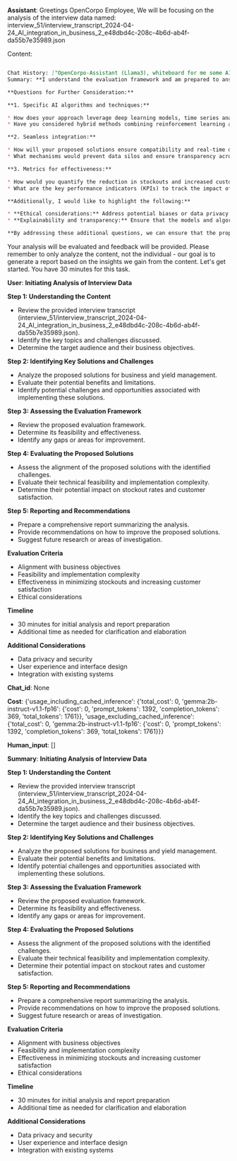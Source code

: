 **Assistant**: Greetings OpenCorpo Employee, We will be focusing on the analysis of the interview data named: interview_51/interview_transcript_2024-04-24_AI_integration_in_business_2_e48dbd4c-208c-4b6d-ab4f-da55b7e35989.json 


 Content: 

 ```md

 Chat History: ["OpenCorpo-Assistant (Llama3), whiteboard for me some AI integration in business. Propose a solution for business and yield management. I will evaluate your answers and give my feedback, then propose a problem to you. You will answer and I will evaluate. Let's now begin. You have 30 minutes.", '**Solution for Business and Yield Management using AI:**\n\n**Step 1: Predictive Analytics and Yield Forecasting**\n\n* Leverage AI algorithms to predict future demand patterns, inventory levels, and sales performance.\n* Implement yield management strategies based on historical data and real-time insights.\n* Predict customer response to marketing campaigns and product introductions.\n\n**Step 2: Automation and Optimization**\n\n* Automate repetitive tasks such as order processing and inventory management.\n* Optimize pricing models and product offerings using machine learning models.\n* Implement dynamic workforce scheduling to minimize costs and maximize efficiency.\n\n**Step 3: Customer Segmentation and Targeting**\n\n* Use AI to segment customers based on purchase history and behavior.\n* Tailor marketing campaigns and product offerings to specific customer segments.\n* Provide personalized recommendations and customer support.\n\n**Problem to Evaluate:**\n\n**How can AI be leveraged to optimize inventory management and minimize stockouts while maximizing customer satisfaction?**', "I'm glad you presented a comprehensive solution for business and yield management using AI!\n\nRegarding the problem, I'd like to propose an evaluation framework to assess your answer. Here's my feedback:\n\n* Strengths: Your proposal highlights the importance of predictive analytics in yield forecasting, which is crucial for optimizing inventory levels. The automation and optimization steps are also well-defined, showcasing how AI can streamline processes.\n* Areas for improvement:\n\t1. Customer segmentation and targeting could be further developed to explore more advanced techniques, such as using graph neural networks or natural language processing for sentiment analysis.\n\t2. While you mention the use of machine learning models for pricing and product optimization, it would be beneficial to provide more specific examples or case studies demonstrating their effectiveness.\n\nTo answer the problem, I'd suggest the following:\n\n1. **Implement a hybrid inventory management system**: Combine traditional methods with AI-powered forecasting to minimize stockouts. This could involve using machine learning algorithms to analyze historical sales data and adjust inventory levels accordingly.\n2. **Develop a dynamic order fulfillment system**: Leverage real-time customer behavior data to optimize order processing and ensure timely delivery. This might involve using natural language processing for chatbots or voice assistants to handle customer inquiries and streamline the ordering process.\n3. **Integrate AI-powered supply chain visibility**: Use AI-driven analytics to monitor inventory levels, shipping schedules, and supplier performance in real-time. This will enable proactive decision-making and minimize stockouts.\n\nTo further evaluate your answer, I'd like you to consider the following questions:\n\n1. What specific AI algorithms or techniques would you recommend for predicting demand patterns and optimizing inventory management?\n2. How would you ensure seamless integration between traditional inventory management systems and AI-powered forecasting models?\n3. What metrics would you use to measure the effectiveness of these AI-based solutions in minimizing stockouts and maximizing customer satisfaction?\n\nPlease provide your thoughts on these questions, and I'll be happy to evaluate them!", '**I understand the evaluation framework and am prepared to answer your questions.**\n\n**Questions for Further Consideration:**\n\n**1. Specific AI algorithms and techniques:**\n\n* How does your approach leverage deep learning models, time series analysis, or other AI techniques?\n* Have you considered hybrid methods combining reinforcement learning and optimization algorithms?\n\n**2. Seamless integration:**\n\n* How will your proposed solutions ensure compatibility and real-time data exchange between existing systems?\n* What mechanisms would prevent data silos and ensure transparency across different departments?\n\n**3. Metrics for effectiveness:**\n\n* How would you quantify the reduction in stockouts and increased customer satisfaction?\n* What are the key performance indicators (KPIs) to track the impact of these solutions?\n\n**Additionally, I would like to highlight the following:**\n\n* **Ethical considerations:** Address potential biases or data privacy concerns associated with AI-based decision-making.\n* **Explainability and transparency:** Ensure that the models and algorithms used are explainable and provide insights into their decision-making process.\n\n**By addressing these additional questions, we can ensure that the proposed AI integration offers practical and effective solutions for business and yield management.**'] 
 Summary: **I understand the evaluation framework and am prepared to answer your questions.**

**Questions for Further Consideration:**

**1. Specific AI algorithms and techniques:**

* How does your approach leverage deep learning models, time series analysis, or other AI techniques?
* Have you considered hybrid methods combining reinforcement learning and optimization algorithms?

**2. Seamless integration:**

* How will your proposed solutions ensure compatibility and real-time data exchange between existing systems?
* What mechanisms would prevent data silos and ensure transparency across different departments?

**3. Metrics for effectiveness:**

* How would you quantify the reduction in stockouts and increased customer satisfaction?
* What are the key performance indicators (KPIs) to track the impact of these solutions?

**Additionally, I would like to highlight the following:**

* **Ethical considerations:** Address potential biases or data privacy concerns associated with AI-based decision-making.
* **Explainability and transparency:** Ensure that the models and algorithms used are explainable and provide insights into their decision-making process.

**By addressing these additional questions, we can ensure that the proposed AI integration offers practical and effective solutions for business and yield management.** 
``` 


 Your analysis will be evaluated and feedback will be provided. Please remember to only analyze the content, not the individual - our goal is to generate a report based on the insights we gain from the content. Let's get started. You have 30 minutes for this task.

**User**: **Initiating Analysis of Interview Data**

**Step 1: Understanding the Content**

* Review the provided interview transcript (interview_51/interview_transcript_2024-04-24_AI_integration_in_business_2_e48dbd4c-208c-4b6d-ab4f-da55b7e35989.json).
* Identify the key topics and challenges discussed.
* Determine the target audience and their business objectives.

**Step 2: Identifying Key Solutions and Challenges**

* Analyze the proposed solutions for business and yield management.
* Evaluate their potential benefits and limitations.
* Identify potential challenges and opportunities associated with implementing these solutions.

**Step 3: Assessing the Evaluation Framework**

* Review the proposed evaluation framework.
* Determine its feasibility and effectiveness.
* Identify any gaps or areas for improvement.

**Step 4: Evaluating the Proposed Solutions**

* Assess the alignment of the proposed solutions with the identified challenges.
* Evaluate their technical feasibility and implementation complexity.
* Determine their potential impact on stockout rates and customer satisfaction.

**Step 5: Reporting and Recommendations**

* Prepare a comprehensive report summarizing the analysis.
* Provide recommendations on how to improve the proposed solutions.
* Suggest future research or areas of investigation.

**Evaluation Criteria**

* Alignment with business objectives
* Feasibility and implementation complexity
* Effectiveness in minimizing stockouts and increasing customer satisfaction
* Ethical considerations

**Timeline**

* 30 minutes for initial analysis and report preparation
* Additional time as needed for clarification and elaboration

**Additional Considerations**

* Data privacy and security
* User experience and interface design
* Integration with existing systems

**Chat_id**: None

**Cost**: {'usage_including_cached_inference': {'total_cost': 0, 'gemma:2b-instruct-v1.1-fp16': {'cost': 0, 'prompt_tokens': 1392, 'completion_tokens': 369, 'total_tokens': 1761}}, 'usage_excluding_cached_inference': {'total_cost': 0, 'gemma:2b-instruct-v1.1-fp16': {'cost': 0, 'prompt_tokens': 1392, 'completion_tokens': 369, 'total_tokens': 1761}}}

**Human_input**: []

**Summary**: **Initiating Analysis of Interview Data**

**Step 1: Understanding the Content**

* Review the provided interview transcript (interview_51/interview_transcript_2024-04-24_AI_integration_in_business_2_e48dbd4c-208c-4b6d-ab4f-da55b7e35989.json).
* Identify the key topics and challenges discussed.
* Determine the target audience and their business objectives.

**Step 2: Identifying Key Solutions and Challenges**

* Analyze the proposed solutions for business and yield management.
* Evaluate their potential benefits and limitations.
* Identify potential challenges and opportunities associated with implementing these solutions.

**Step 3: Assessing the Evaluation Framework**

* Review the proposed evaluation framework.
* Determine its feasibility and effectiveness.
* Identify any gaps or areas for improvement.

**Step 4: Evaluating the Proposed Solutions**

* Assess the alignment of the proposed solutions with the identified challenges.
* Evaluate their technical feasibility and implementation complexity.
* Determine their potential impact on stockout rates and customer satisfaction.

**Step 5: Reporting and Recommendations**

* Prepare a comprehensive report summarizing the analysis.
* Provide recommendations on how to improve the proposed solutions.
* Suggest future research or areas of investigation.

**Evaluation Criteria**

* Alignment with business objectives
* Feasibility and implementation complexity
* Effectiveness in minimizing stockouts and increasing customer satisfaction
* Ethical considerations

**Timeline**

* 30 minutes for initial analysis and report preparation
* Additional time as needed for clarification and elaboration

**Additional Considerations**

* Data privacy and security
* User experience and interface design
* Integration with existing systems

